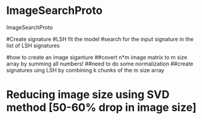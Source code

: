 # ImageSearchProto
ImageSearchProto

#Create signature
#LSH fit the model
#search for the input signature in the list of LSH signatures

#how to create an image siganture
##covert n*m image matrix to m size array by summing all numbers!
##need to do some normalization
##create signatures uing LSH by combining k chunks of the m size array 

# Reducing image size using SVD method [50-60% drop in image size]
